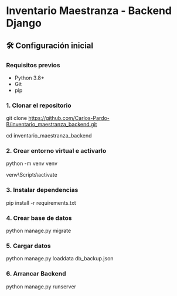 # Inventario Maestranza - Backend Django

## 🛠️ Configuración inicial

### Requisitos previos
- Python 3.8+
- Git
- pip

### 1. Clonar el repositorio
git clone https://github.com/Carlos-Pardo-B/inventario_maestranza_backend.git

cd inventario_maestranza_backend

### 2. Crear entorno virtual e activarlo
python -m venv venv

venv\Scripts\activate

### 3. Instalar dependencias
pip install -r requirements.txt

### 4. Crear base de datos
python manage.py migrate

### 5. Cargar datos
python manage.py loaddata db_backup.json

### 6. Arrancar Backend
python manage.py runserver